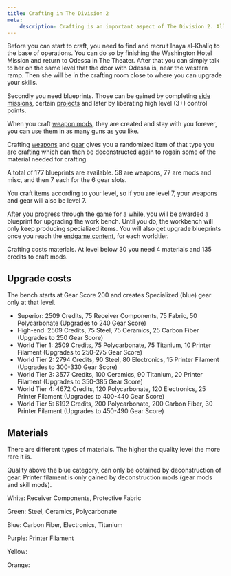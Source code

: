 ```yaml
---
title: Crafting in The Division 2
meta:
    description: Crafting is an important aspect of The Division 2. All you need to know about crafting.
---
```


Before you can start to craft, you need to find and recruit Inaya al-Khaliq to the base of operations. You can do so by finishing the Washington Hotel Mission and return to Odessa in The Theater. After that you can simply talk to her on the same level that the door with Odessa is, near the western ramp. Then she will be in the crafting room close to where you can upgrade your skills.

Secondly you need blueprints. Those can be gained by completing [side missions](/side-missions.html), certain [projects](/projects.html) and later by liberating high level (3+) control points.

When you craft [weapon mods](/weapon-mods.html), they are created and stay with you forever, you can use them in as many guns as you like.

Crafting [weapons](/weapons.html) and [gear](/gear.html) gives you a randomized item of that type you are crafting which can then be deconstructed again to regain some of the material needed for crafting.

A total of 177 blueprints are available. 58 are weapons, 77 are mods and misc, and then 7 each for the 6 gear slots.

You craft items according to your level, so if you are level 7, your weapons and gear will also be level 7.

After you progress through the game for a while, you will be awarded a blueprint for upgrading the work bench. Until you do, the workbench will only keep producing specialized items. You will also get upgrade blueprints once you reach the [endgame content](/end-game.html), for each worldtier.

Crafting costs materials. At level below 30 you need 4 materials and 135 credits to craft mods. 

## Upgrade costs

The bench starts at Gear Score 200 and creates Specialized (blue) gear only at that level.

* Superior: 2509 Credits, 75 Receiver Components, 75 Fabric, 50 Polycarbonate (Upgrades to 240 Gear Score)
* High-end: 2509 Credits, 75 Steel, 75 Ceramics, 25 Carbon Fiber (Upgrades to 250 Gear Score)
* World Tier 1: 2509 Credits, 75 Polycarbonate, 75 Titanium, 10 Printer Filament (Upgrades to 250-275 Gear Score)
* World Tier 2: 2794 Credits, 90 Steel, 80 Electronics, 15 Printer Filament (Upgrades to 300-330 Gear Score)
* World Tier 3: 3577 Credits, 100 Ceramics, 90 Titanium, 20 Printer Filament (Upgrades to 350-385 Gear Score)
* World Tier 4: 4672 Credits, 120 Polycarbonate, 120 Electronics, 25 Printer Filament (Upgrades to 400-440 Gear Score)
* World Tier 5: 6192 Credits, 200 Polycarbonate, 200 Carbon Fiber, 30 Printer Filament (Upgrades to 450-490 Gear Score)

## Materials

There are different types of materials. The higher the quality level the more rare it is.

Quality above the blue category, can only be obtained by deconstruction of gear. Printer filament is only gained by deconstruction mods (gear mods and skill mods).

White: Receiver Components, Protective Fabric

Green: Steel, Ceramics, Polycarbonate

Blue: Carbon Fiber, Electronics, Titanium 

Purple: Printer Filament

Yellow: 

Orange:
